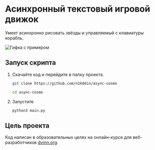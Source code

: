 # Асинхронный текстовый игровой движок #

Умеет асинхронно рисовать звёзды и управляемый с клавиатуры корабль.

![Гифка с примером](https://dvmn.org/media/lessons/ezgif.com-optimize_YgtCKU0.gif "Пример работы")

## Запуск скрипта ##

1. Скачайте код и перейдите в папку проекта.
    ```bash
    git clone https://github.com/n1k0din/async-cosmo
    ```  
    ```bash
    cd async-cosmo
    ```

2. Запустите
    ```bash
    python3 main.py
    ```

## Цель проекта ##

Код написан в образовательных целях на онлайн-курсе для веб-разработчиков [dvmn.org](https://dvmn.org/).
